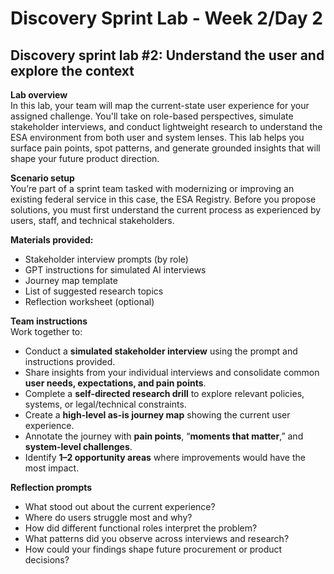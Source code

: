 # Discovery Sprint Lab \- Week 2/Day 2

## Discovery sprint lab \#2: Understand the user and explore the context 

**Lab overview**   
In this lab, your team will map the current-state user experience for your assigned challenge. You'll take on role-based perspectives, simulate stakeholder interviews, and conduct lightweight research to understand the ESA environment from both user and system lenses. This lab helps you surface pain points, spot patterns, and generate grounded insights that will shape your future product direction.

**Scenario setup**  
You’re part of a sprint team tasked with modernizing or improving an existing federal service in this case, the ESA Registry. Before you propose solutions, you must first understand the current process as experienced by users, staff, and technical stakeholders.

**Materials provided:** 

* Stakeholder interview prompts (by role)  
* GPT instructions for simulated AI interviews  
* Journey map template  
* List of suggested research topics  
* Reflection worksheet (optional)

**Team instructions**  
Work together to:

* Conduct a **simulated stakeholder interview** using the prompt and instructions provided.  
* Share insights from your individual interviews and consolidate common **user needs, expectations, and pain points**.  
* Complete a **self-directed research drill** to explore relevant policies, systems, or legal/technical constraints.  
* Create a **high-level as-is journey map** showing the current user experience.  
* Annotate the journey with **pain points**, “**moments that matter**,” and **system-level challenges**.  
* Identify **1–2 opportunity areas** where improvements would have the most impact.

**Reflection prompts**

* What stood out about the current experience?  
* Where do users struggle most and why?  
* How did different functional roles interpret the problem?  
* What patterns did you observe across interviews and research?  
* How could your findings shape future procurement or product decisions?
